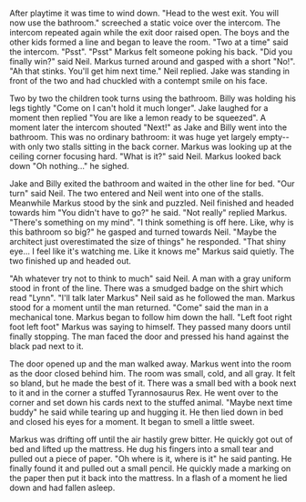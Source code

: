 After playtime it was time to wind down. "Head to the west exit. You will now use the bathroom." screeched a static voice over the intercom. The intercom repeated again while the exit door raised open. The boys and the other kids formed a line and began to leave the room. "Two at a time" said the intercom. "Psst". "Psst" Markus felt someone poking his back. "Did you finally win?" said Neil. Markus turned around and gasped with a short "No!". "Ah that stinks. You'll get him next time." Neil replied. Jake was standing in front of the two and had chuckled with a contempt smile on his face.

Two by two the children took turns using the bathroom. Billy was holding his legs tightly "Come on I can't hold it much longer". Jake laughed for a moment then replied "You are like a lemon ready to be squeezed". A moment later the intercom shouted "Next!" as Jake and Billy went into the bathroom. This was no ordinary bathroom: it was huge yet largely empty--with only two stalls sitting in the back corner. Markus was looking up at the ceiling corner focusing hard. "What is it?" said Neil. Markus looked back down "Oh nothing..." he sighed.

Jake and Billy exited the bathroom and waited in the other line for bed. "Our turn" said Neil. The two entered and Neil went into one of the stalls. Meanwhile Markus stood by the sink and puzzled. Neil finished and headed towards him "You didn't have to go?" he said. "Not really" replied Markus. "There's something on my mind". "I think something is off here. Like, why is this bathroom so big?" he gasped and turned towards Neil. "Maybe the architect just overestimated the size of things" he responded. "That shiny eye... I feel like it's watching me. Like it knows me" Markus said quietly. The two finished up and headed out.

"Ah whatever try not to think to much" said Neil. A man with a gray uniform stood in front of the line. There was a smudged badge on the shirt which read "Lynn". "I'll talk later Markus" Neil said as he followed the man. Markus stood for a moment until the man returned. "Come" said the man in a mechanical tone. Markus began to follow him down the hall. "Left foot right foot left foot" Markus was saying to himself. They passed many doors until finally stopping. The man faced the door and pressed his hand against the black pad next to it.

The door opened up and the man walked away. Markus went into the room as the door closed behind him. The room was small, cold, and all gray. It felt so bland, but he made the best of it. There was a small bed with a book next to it and in the corner a stuffed Tyrannosaurus Rex. He went over to the corner and set down his cards next to the stuffed animal. "Maybe next time buddy" he said while tearing up and hugging it. He then lied down in bed and closed his eyes for a moment. It began to smell a little sweet.

Markus was drifting off until the air hastily grew bitter. He quickly got out of bed and lifted up the mattress. He dug his fingers into a small tear and pulled out a piece of paper. "Oh where is it, where is it" he said panting. He finally found it and pulled out a small pencil. He quickly made a marking on the paper then put it back into the mattress. In a flash of a moment he lied down and had fallen asleep.

